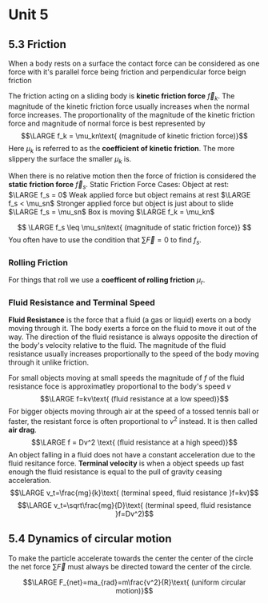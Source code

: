 # Unit 5
## 5.3 Friction
When a body rests on a surface the contact force can be considered as one force with it's parallel force being friction and perpendicular force beign friction

The friction acting on a sliding body is **kinetic friction force** $\vec{f}_k$. The magnitude of the kinetic friction force usually increases when the normal force increases. The proportionality of the magnitude of the kinetic friction force and magnitude of normal force is best represented by
$$\LARGE f_k = \mu_kn\text{ (magnitude of kinetic friction force)}$$
Here $\mu_k$ is referred to as the **coefficient of kinetic friction**. The more slippery the surface the smaller $\mu_k$ is. 

When there is no relative motion then the force of friction is considered the **static friction force** $\vec{f}_s$. 
Static Friction Force Cases:
	Object at rest:
		$\LARGE f_s = 0$
	Weak applied force but object remains at rest
		$\LARGE f_s < \mu_sn$
	Stronger applied force but object is just about to slide
		$\LARGE f_s = \mu_sn$
	Box is moving
		$\LARGE f_k = \mu_kn$

$$
\LARGE f_s \leq \mu_sn\text{ (magnitude of static friction force)}
$$
You often have to use the condition that $\sum\vec{F} = 0$ to find $f_s$. 

### Rolling Friction
For things that roll we use a **coefficent of rolling friction** $\mu_r$. 

### Fluid Resistance and Terminal Speed
**Fluid Resistance** is the force that a fluid (a gas or liquid) exerts on a body moving through it. The body exerts a force on the fluid to move it out of the way. The direction of the fluid resistance is always opposite the direction of the body's velocity relative to the fluid. The magnitude of the fluid resistance usually increases proportionally to the speed of the body moving through it unlike friction. 

For small objects moving at small speeds the magnitude of $f$ of the fluid resistance foce is approximatley proportional to the body's speed $v$
$$\LARGE f=kv\text{ (fluid resistance at a low speed)}$$
For bigger objects moving through air at the speed of a tossed tennis ball or faster, the resistant force is often proportional to $v^2$ instead. It is then called **air drag**. 
$$\LARGE f = Dv^2 \text{ (fluid resistance at a high speed)}$$
An object falling in a fluid does not have a constant acceleration due to the fluid resitance force.  **Terminal velocity** is when a object speeds up fast enough the fluid resistance is equal to the pull of gravity ceasing acceleration. 
$$\LARGE v_t=\frac{mg}{k}\text{ (terminal speed, fluid resistance }f=kv)$$
$$\LARGE v_t=\sqrt\frac{mg}{D}\text{ (terminal speed, fluid resistance }f=Dv^2)$$

## 5.4 Dynamics of circular motion
To make the particle accelerate towards the center the center of the circle the net force $\sum\vec{F}$ must always be directed toward the center of the circle. 

$$\LARGE F_{net}=ma_{rad}=m\frac{v^2}{R}\text{ (uniform circular motion)}$$

